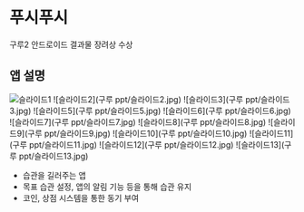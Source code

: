 # 푸시푸시
구루2 안드로이드 결과물
장려상 수상

## 앱 설명
![슬라이드1](https://user-images.githubusercontent.com/68212670/157681151-d7e113de-e724-484b-9328-c5ce9bccfdb2.PNG)
![슬라이드2](구루 ppt/슬라이드2.jpg)
![슬라이드3](구루 ppt/슬라이드3.jpg)
![슬라이드5](구루 ppt/슬라이드5.jpg)
![슬라이드6](구루 ppt/슬라이드6.jpg)
![슬라이드7](구루 ppt/슬라이드7.jpg)
![슬라이드8](구루 ppt/슬라이드8.jpg)
![슬라이드9](구루 ppt/슬라이드9.jpg)
![슬라이드10](구루 ppt/슬라이드10.jpg)
![슬라이드11](구루 ppt/슬라이드11.jpg)
![슬라이드12](구루 ppt/슬라이드12.jpg)
![슬라이드13](구루 ppt/슬라이드13.jpg)

* 습관을 길러주는 앱
* 목표 습관 설정, 앱의 알림 기능 등을 통해 습관 유지
* 코인, 상점 시스템을 통한 동기 부여
